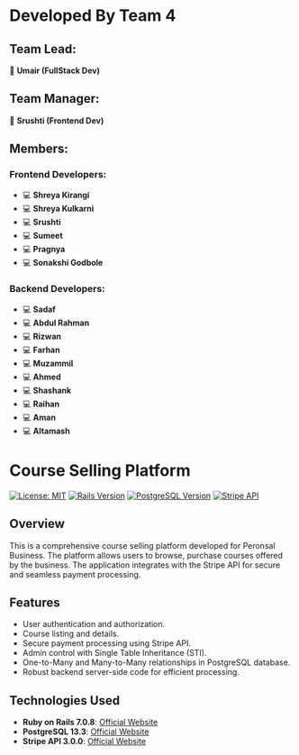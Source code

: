 # Developed By Team 4

## Team Lead:

🚀 **Umair (FullStack Dev)**

## Team Manager:

🎨 **Srushti (Frontend Dev)**

## Members:

### Frontend Developers:

- 💻 **Shreya Kirangi**
- 💻 **Shreya Kulkarni**
- 💻 **Srushti**
- 💻 **Sumeet**
- 💻 **Pragnya**
- 💻 **Sonakshi Godbole**

### Backend Developers:

- 💻 **Sadaf**
- 💻 **Abdul Rahman**
- 💻 **Rizwan**
- 💻 **Farhan**
- 💻 **Muzammil**
- 💻 **Ahmed**
- 💻 **Shashank**
- 💻 **Raihan**
- 💻 **Aman**
- 💻 **Altamash**

# Course Selling Platform

[![License: MIT](https://img.shields.io/badge/License-MIT-yellow.svg)](https://opensource.org/licenses/MIT)
[![Rails Version](https://img.shields.io/badge/Rails-6.1.4-red.svg)](https://rubyonrails.org/)
[![PostgreSQL Version](https://img.shields.io/badge/PostgreSQL-13.3-blue.svg)](https://www.postgresql.org/)
[![Stripe API](https://img.shields.io/badge/Stripe%20API-3.0.0-green.svg)](https://stripe.com/)

## Overview

This is a comprehensive course selling platform developed for Peronsal Business. The platform allows users to browse, purchase courses offered by the business. The application integrates with the Stripe API for secure and seamless payment processing.

## Features

- User authentication and authorization.
- Course listing and details.
- Secure payment processing using Stripe API.
- Admin control with Single Table Inheritance (STI).
- One-to-Many and Many-to-Many relationships in PostgreSQL database.
- Robust backend server-side code for efficient processing.

## Technologies Used

- **Ruby on Rails 7.0.8**: [Official Website](https://rubyonrails.org/)
- **PostgreSQL 13.3**: [Official Website](https://www.postgresql.org/)
- **Stripe API 3.0.0**: [Official Website](https://stripe.com/)
